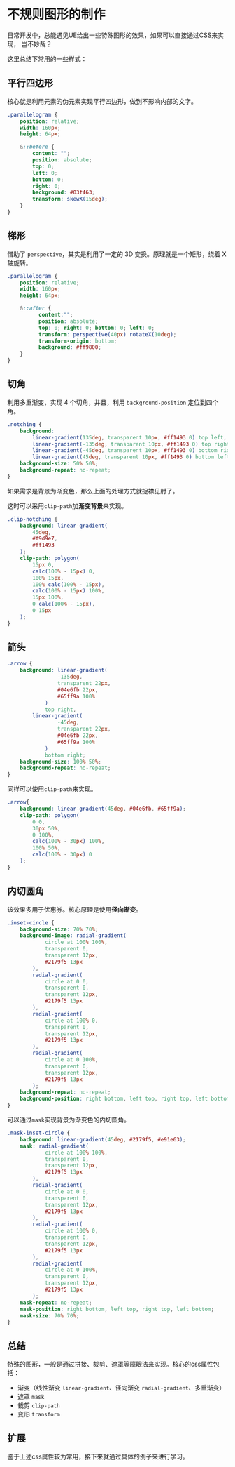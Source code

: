 # 不规则图形的制作

日常开发中，总能遇见UE给出一些特殊图形的效果，如果可以直接通过CSS来实现， 岂不妙哉？

这里总结下常用的一些样式：

## 平行四边形

核心就是利用元素的伪元素实现平行四边形，做到不影响内部的文字。

```css
.parallelogram {
    position: relative;
    width: 160px;
    height: 64px;

    &::before {
        content: "";
        position: absolute;
        top: 0;
        left: 0;
        bottom: 0;
        right: 0;
        background: #03f463;
        transform: skewX(15deg);
    }
}
```

## 梯形

借助了 `perspective`，其实是利用了一定的 3D 变换。原理就是一个矩形，绕着 X 轴旋转。

```css
.parallelogram {
    position: relative;
    width: 160px;
    height: 64px;

    &::after {
          content:"";
          position: absolute;
          top: 0; right: 0; bottom: 0; left: 0;
          transform: perspective(40px) rotateX(10deg);
          transform-origin: bottom;
          background: #ff9800;
    }
}
```

## 切角

利用多重渐变，实现 4 个切角，并且，利用 `background-position` 定位到四个角。

```css
.notching {
    background: 
        linear-gradient(135deg, transparent 10px, #ff1493 0) top left,
        linear-gradient(-135deg, transparent 10px, #ff1493 0) top right,
        linear-gradient(-45deg, transparent 10px, #ff1493 0) bottom right,
        linear-gradient(45deg, transparent 10px, #ff1493 0) bottom left;
    background-size: 50% 50%;
    background-repeat: no-repeat;
}
```

如果需求是背景为渐变色，那么上面的处理方式就捉襟见肘了。

这时可以采用`clip-path`加**渐变背景**来实现。

```css
.clip-notching {
    background: linear-gradient(
        45deg,
        #f9d9e7,
        #ff1493
    );
    clip-path: polygon(
        15px 0,
        calc(100% - 15px) 0,
        100% 15px,
        100% calc(100% - 15px),
        calc(100% - 15px) 100%,
        15px 100%,
        0 calc(100% - 15px),
        0 15px
    );
}
```

## 箭头

```css
.arrow {
    background: linear-gradient(
                -135deg,
                transparent 22px,
                #04e6fb 22px,
                #65ff9a 100%
            )
            top right,
        linear-gradient(
                -45deg,
                transparent 22px,
                #04e6fb 22px,
                #65ff9a 100%
            )
            bottom right;
    background-size: 100% 50%;
    background-repeat: no-repeat;
}
```

同样可以使用`clip-path`来实现。

```css
.arrow{
    background: linear-gradient(45deg, #04e6fb, #65ff9a);
    clip-path: polygon(
        0 0,
        30px 50%,
        0 100%,
        calc(100% - 30px) 100%,
        100% 50%,
        calc(100% - 30px) 0
    );
}
```

## 内切圆角

该效果多用于优惠券。核心原理是使用**径向渐变**。

```css
.inset-circle {
    background-size: 70% 70%;
    background-image: radial-gradient(
            circle at 100% 100%,
            transparent 0,
            transparent 12px,
            #2179f5 13px
        ),
        radial-gradient(
            circle at 0 0,
            transparent 0,
            transparent 12px,
            #2179f5 13px
        ),
        radial-gradient(
            circle at 100% 0,
            transparent 0,
            transparent 12px,
            #2179f5 13px
        ),
        radial-gradient(
            circle at 0 100%,
            transparent 0,
            transparent 12px,
            #2179f5 13px
        );
    background-repeat: no-repeat;
    background-position: right bottom, left top, right top, left bottom;
}
```

可以通过`mask`实现背景为渐变色的内切圆角。

```css
.mask-inset-circle {
    background: linear-gradient(45deg, #2179f5, #e91e63);
    mask: radial-gradient(
            circle at 100% 100%,
            transparent 0,
            transparent 12px,
            #2179f5 13px
        ),
        radial-gradient(
            circle at 0 0,
            transparent 0,
            transparent 12px,
            #2179f5 13px
        ),
        radial-gradient(
            circle at 100% 0,
            transparent 0,
            transparent 12px,
            #2179f5 13px
        ),
        radial-gradient(
            circle at 0 100%,
            transparent 0,
            transparent 12px,
            #2179f5 13px
        );
    mask-repeat: no-repeat;
    mask-position: right bottom, left top, right top, left bottom;
    mask-size: 70% 70%;
}
```

## 总结

特殊的图形，一般是通过拼接、裁剪、遮罩等障眼法来实现。核心的css属性包括：

- 渐变（线性渐变 `linear-gradient`、径向渐变 `radial-gradient`、多重渐变）
- 遮罩 `mask`
- 裁剪 `clip-path`
- 变形 `transform`

## 扩展

鉴于上述css属性较为常用，接下来就通过具体的例子来进行学习。

